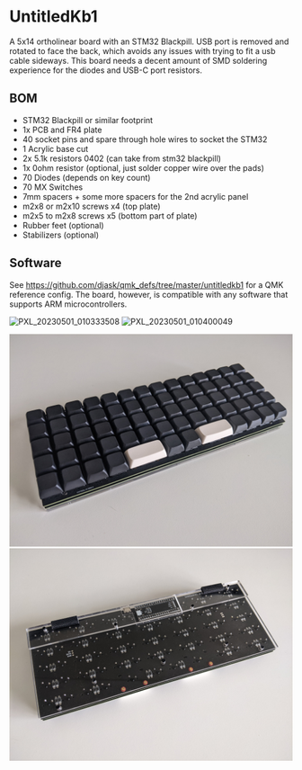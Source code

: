 # UntitledKb1

 A 5x14 ortholinear board with an STM32 Blackpill. USB port is removed and rotated to face the back, which avoids any issues with trying to fit a usb cable sideways. This board  needs a decent amount of SMD soldering experience for the diodes and USB-C port resistors. 
 
 ## BOM
 - STM32 Blackpill or similar footprint
 - 1x PCB and FR4 plate
 - 40 socket pins and spare through hole wires to socket the STM32
 - 1 Acrylic base cut
 - 2x 5.1k resistors 0402 (can take from stm32 blackpill)
 - 1x 0ohm resistor (optional, just solder copper wire over the pads)
 - 70 Diodes (depends on key count)
 - 70 MX Switches
 - 7mm spacers + some more spacers for the 2nd acrylic panel
 - m2x8 or m2x10 screws x4 (top plate)
 - m2x5 to m2x8 screws x5 (bottom part of plate)
 - Rubber feet (optional)
 - Stabilizers (optional)
 
## Software
See https://github.com/djask/qmk_defs/tree/master/untitledkb1 for a QMK reference config. The board, however, is compatible with any software that supports ARM microcontrollers. 

![PXL_20230501_010333508](https://user-images.githubusercontent.com/6979581/235864054-314db627-e1a8-4338-8250-4777cfb5b114.jpg)
![PXL_20230501_010400049](https://user-images.githubusercontent.com/6979581/235864068-bfe75438-2343-46af-93e5-b2f40248b500.jpg)

 ![img](img/1.jpg "image")
 ![img](img/2.jpg "image")
